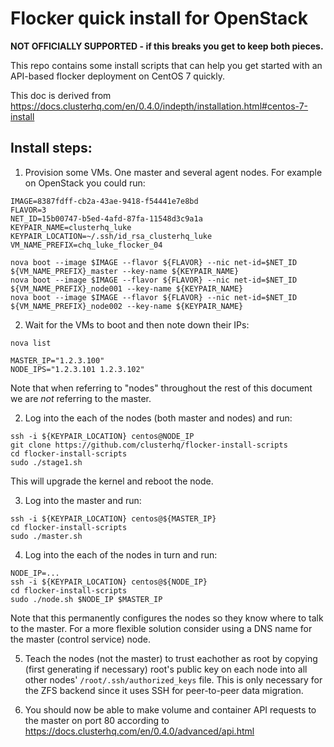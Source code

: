 # Flocker quick install for OpenStack

**NOT OFFICIALLY SUPPORTED - if this breaks you get to keep both pieces.**

This repo contains some install scripts that can help you get started with an API-based flocker deployment on CentOS 7 quickly.

This doc is derived from https://docs.clusterhq.com/en/0.4.0/indepth/installation.html#centos-7-install

## Install steps:

1. Provision some VMs. One master and several agent nodes. For example on OpenStack you could run:

```
IMAGE=8387fdff-cb2a-43ae-9418-f54441e7e8bd
FLAVOR=3
NET_ID=15b00747-b5ed-4afd-87fa-11548d3c9a1a
KEYPAIR_NAME=clusterhq_luke
KEYPAIR_LOCATION=~/.ssh/id_rsa_clusterhq_luke
VM_NAME_PREFIX=chq_luke_flocker_04

nova boot --image $IMAGE --flavor ${FLAVOR} --nic net-id=$NET_ID ${VM_NAME_PREFIX}_master --key-name ${KEYPAIR_NAME}
nova boot --image $IMAGE --flavor ${FLAVOR} --nic net-id=$NET_ID ${VM_NAME_PREFIX}_node001 --key-name ${KEYPAIR_NAME}
nova boot --image $IMAGE --flavor ${FLAVOR} --nic net-id=$NET_ID ${VM_NAME_PREFIX}_node002 --key-name ${KEYPAIR_NAME}
```

2. Wait for the VMs to boot and then note down their IPs:
```
nova list

MASTER_IP="1.2.3.100"
NODE_IPS="1.2.3.101 1.2.3.102"
```

Note that when referring to "nodes" throughout the rest of this document we are *not* referring to the master.

2. Log into the each of the nodes (both master and nodes) and run:

```
ssh -i ${KEYPAIR_LOCATION} centos@NODE_IP
git clone https://github.com/clusterhq/flocker-install-scripts
cd flocker-install-scripts
sudo ./stage1.sh
```

This will upgrade the kernel and reboot the node.

3. Log into the master and run:

```
ssh -i ${KEYPAIR_LOCATION} centos@${MASTER_IP}
cd flocker-install-scripts
sudo ./master.sh
```

4. Log into the each of the nodes in turn and run:

```
NODE_IP=...
ssh -i ${KEYPAIR_LOCATION} centos@${NODE_IP}
cd flocker-install-scripts
sudo ./node.sh $NODE_IP $MASTER_IP
```

Note that this permanently configures the nodes so they know where to talk to the master.
For a more flexible solution consider using a DNS name for the master (control service) node.

5. Teach the nodes (not the master) to trust eachother as root by copying (first generating if necessary) root's public key on each node into all other nodes' `/root/.ssh/authorized_keys` file.
This is only necessary for the ZFS backend since it uses SSH for peer-to-peer data migration.

6. You should now be able to make volume and container API requests to the master on port 80 according to https://docs.clusterhq.com/en/0.4.0/advanced/api.html
